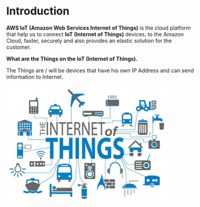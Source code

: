 # Introduction

**AWS IoT \(Amazon Web Services Internet of Things\)**  is the cloud platform that help us to connect **IoT \(Internet of Things\)** devices, to the Amazon Cloud, faster, securely and also provides an elastic solution for the customer.

**What are the Things on the IoT \(Internet of Things\).**

The Things are / will be devices that have his own IP Address and can send information to Internet.

![](https://raw.githubusercontent.com/TheIoTLearningInitiative/AmazonWebServicesIoT/master/Images/internet-of-things-everything-you-need-to-know.jpg?token=c29scmFjOTAxOmMzNmIzYzFjYzQ1NGQ4NDNhYjNiOTE3NWU5NDE3NTRjMWU0YmU0Njc%3D)

